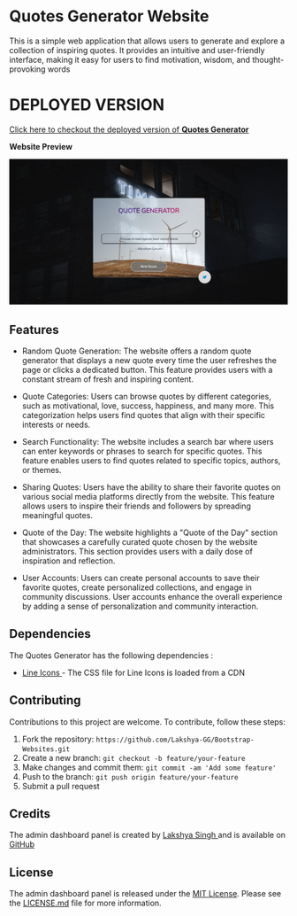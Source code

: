 # Quotes Generator Website

This is a simple web application that allows users to generate and explore a collection of inspiring quotes. It provides an intuitive and user-friendly interface, making it easy for users to find motivation, wisdom, and thought-provoking words

# DEPLOYED VERSION 

<a href = "https://quotes-generator-omega-nine.vercel.app" target = "_blank">Click here to checkout the deployed version of <b><u> Quotes Generator </b></u></a>


<b> Website Preview </b> 
<br>

<img src = assets/website.png>

## Features

- Random Quote Generation: The website offers a random quote generator that displays a new quote every time the user refreshes the page or clicks a dedicated button. This feature provides users with a constant stream of fresh and inspiring content.

- Quote Categories: Users can browse quotes by different categories, such as motivational, love, success, happiness, and many more. This categorization helps users find quotes that align with their specific interests or needs.

- Search Functionality: The website includes a search bar where users can enter keywords or phrases to search for specific quotes. This feature enables users to find quotes related to specific topics, authors, or themes.

- Sharing Quotes: Users have the ability to share their favorite quotes on various social media platforms directly from the website. This feature allows users to inspire their friends and followers by spreading meaningful quotes.

- Quote of the Day: The website highlights a "Quote of the Day" section that showcases a carefully curated quote chosen by the website administrators. This section provides users with a daily dose of inspiration and reflection.

- User Accounts: Users can create personal accounts to save their favorite quotes, create personalized collections, and engage in community discussions. User accounts enhance the overall experience by adding a sense of personalization and community interaction.


## Dependencies 

The Quotes Generator has the following dependencies :
<ul>
    <li> 
    <a href = "https://iconscout.com/unicons" > Line Icons </a> - The CSS file for Line Icons is loaded from a CDN
    </li>
</ul>


## Contributing

Contributions to this project are welcome. To contribute, follow these steps:

1. Fork the repository: `https://github.com/Lakshya-GG/Bootstrap-Websites.git`
2. Create a new branch: `git checkout -b feature/your-feature`
3. Make changes and commit them: `git commit -am 'Add some feature'`
4. Push to the branch: `git push origin feature/your-feature`
5. Submit a pull request

## Credits

The admin dashboard panel is created by <a href = "https://github.com/Lakshya-GG"> Lakshya Singh </a> and is available on <a href = "https://github.com/Lakshya-GG/Bootstrap-Websites/tree/main/Quotes%20Generator">GitHub</a>

## License 

The admin dashboard panel is released under the [MIT License](https://opensource.org/license/mit/). Please see the [LICENSE.md](https://github.com/Lakshya-GG/TesseractJS/blob/main/LICENSE) file for more information.
